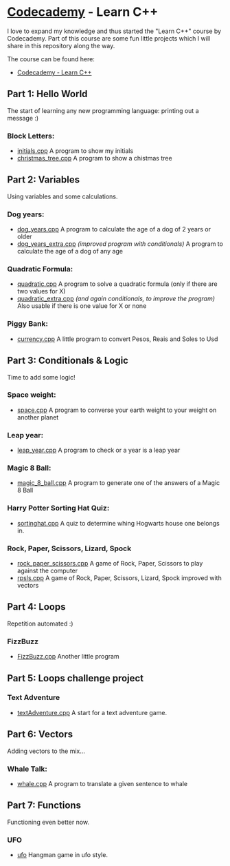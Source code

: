 # [Codecademy](https://www.codecademy.com) - Learn C++

I love to expand my knowledge and thus started the "Learn C++" course by Codecademy. Part of this course are some fun little projects which I will share in this repository along the way.

The course can be found here:

- [Codecademy - Learn C++](https://www.codecademy.com/learn/learn-c-plus-plus)

## Part 1: Hello World

The start of learning any new programming language: printing out a message :)

### Block Letters:

* [initials.cpp](1_hello_world/block_letters/initials.cpp)
A program to show my initials
* [christmas_tree.cpp](1_hello_world/block_letters/christmas_tree.cpp)
A program to show a chistmas tree

## Part 2: Variables

Using variables and some calculations.

### Dog years:

* [dog_years.cpp](2_variables/dog_years/dog_years.cpp)
A program to calculate the age of a dog of 2 years or older
* [dog_years_extra.cpp](2_variables/dog_years/dog_years_extra.cpp)
*(improved program with conditionals)* 
A program to calculate the age of a dog of any age


### Quadratic Formula:
* [quadratic.cpp](2_variables/quadratic_formula/quadratic.cpp)
A program to solve a quadratic formula (only if there are two values for X)
* [quadratic_extra.cpp](2_variables/dog_years/quadratic_extra.cpp)
*(and again conditionals, to improve the program)*
Also usable if there is one value for X or none

### Piggy Bank:
* [currency.cpp](2_variables/piggy_bank/currency.cpp)
A little program to convert Pesos, Reais and Soles to Usd

## Part 3: Conditionals & Logic

Time to add some logic!

### Space weight:
* [space.cpp](3_conditionals_and_logic/space_weight/space.cpp)
A program to converse your earth weight to your weight on another planet

### Leap year:
* [leap_year.cpp](3_conditionals_and_logic/leap_year/leap_year.cpp)
A program to check or a year is a leap year

### Magic 8 Ball:
* [magic_8_ball.cpp](3_conditionals_and_logic/magic_8_ball/magic_8_ball.cpp)
A program to generate one of the answers of a Magic 8 Ball

### Harry Potter Sorting Hat Quiz:
* [sortinghat.cpp](3_conditionals_and_logic/sortinghat/sortinghat.cpp)
A quiz to determine whing Hogwarts house one belongs in.

### Rock, Paper, Scissors, Lizard, Spock
* [rock_paper_scissors.cpp](3_conditionals_and_logic/rpsls/rock_paper_scissors.cpp)
A game of Rock, Paper, Scissors to play against the computer
* [rpsls.cpp](3_conditionals_and_logic/rpsls/rpsls.cpp)
A game of Rock, Paper, Scissors, Lizard, Spock improved with vectors

## Part 4: Loops

Repetition automated :)

### FizzBuzz
* [FizzBuzz.cpp](4_loops/fizzbuzz/fizzbuzz.cpp)
Another little program

## Part 5: Loops challenge project

### Text Adventure
* [textAdventure.cpp](5_loops_challenge_project/text_adventure/textAdventure.cpp)
A start for a text adventure game.

## Part 6: Vectors

Adding vectors to the mix...

### Whale Talk:
* [whale.cpp](6_vectors/whale_talk/whale.cpp)
A program to translate a given sentence to whale

## Part 7: Functions
Functioning even better now.

### UFO 
* [ufo](7_functions/ufo_basic)
Hangman game in ufo style.
